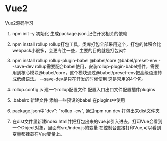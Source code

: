 # Vue2
Vue2源码学习
1. npm init -y 初始化 生成package.json,记住开发相关的依赖
2. npm install rollup  rollup打包工具，类库打包全部采用这个，打包的体积会比webpack小很多，会更专注一些，主要的目的就是打包js库
3. npm install rollup rollup-plugin-babel @babel/core @babel/preset-env --save-dev 
rollup需要配合babel使用，安装rollup-plugin-babel插件，需要用到核心模块@babel/core，这个模块通过@babel/preset-env把高级语法转成低级语法。 --save-dev是只在开发的时候使用
这是常用的4个包。

4. rollup.config.js 建一个rollup配置文件 配置入口出口文件配置插件plugins
5. .babelrc 新建文件 添加一些预设的babel 在plugins中使用
5. package.json中"dev": "rollup -cw", 通过npm run dev 打包出来dist文件夹
6. 在dist文件里新建index.html并把打包出来的vue.js引入进去，打印Vue会看到一个Object对象，里面有src/index.js的变量
    在控制台直接打印Vue,可以看到变量都挂载在Vue变量上。
 


